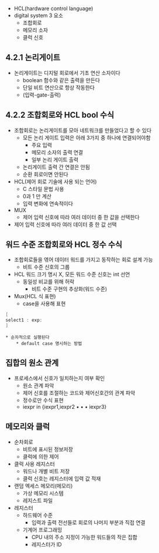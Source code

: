 * HCL(hardware control language)
* digital system 3 요소
	* 조합회로
	* 메모리 소자
	* 클럭 신호

## 4.2.1 논리게이트

* 논리게이트는 디지털 회로에서 기초 연산 소자이다
	* boolean 함수와 같은 출력을 만든다
	* 단일 비트 연산으로 항상 작동한다
	* (입력-gate-출력)

## 4.2.2 조합회로와 HCL bool 수식

* 조합회로는 논리게이트를 모아 네트워크를 만들었다고 할 수 있다
	* 모든 논리 게이트 입력은 아래 3가지 중 하나에 연결되어야함
		* 주요 입력
		* 메모리 소자의 출력 연결
		* 일부 논리 게이트 출력
	* 논리게이트 출력 간 연결은 안됨
	* 순환 회로이면 안된다
* HCL(제어 회로 기술에 사용 되는 언어)
	* C 스타일 문법 사용
	* 0과 1 만 계산
	* 입력 변화에 연속적이다
* MUX
	* 제어 입력 신호에 따라 여러 데이터 중 한 값을 선택한다
* 제어 입력 신호에 따라 여러 데이터 중 한 값 선택

## 워드 수준 조합회로와 HCL 정수 수식

* 조합회로들을 엮어 데이터 워드를 가지고 동작하는 회로 설계 가능
	* 비트 수준 신호의 그룹
* HCL 워드 크기 명시 X, 모든 워드 수준 신호는 int 선언
	* 동일성 비교를 위해 허락
		* 비트 수준 구현의 추상화(워드 수준)
* Mux(HCL 식 표현)
	* case을 사용해 표현

```c
[
select1 : exp:
]
```

	* 순차적으로 실행된다
		* default case 명시하는 방법

## 집합의 원소 관계

* 프로세스에서 신호가 일치하는지 여부 확인
	* 원소 관계 파악
	* 제어 신호를 조절하는 코드와 제어신호간의 관계 파악
	* 정수로만 수식 표현
	* iexpr in {iexpr1,iexpr2 • • • iexpr3}

## 메모리와 클럭

* 순차회로
	* 비트에 표시된 정보저장
	* 클럭에 의한 제어
* 클럭 사용 레지스터
	* 워드나 개별 비트 저장
	* 클럭 신호는 레지스터에 입력 값 적재
* 랜덤 엑세스 메모리(메모리)
	* 가상 메모리 시스템
	* 레지스트 파일
* 레지스터
	* 하드웨어 수준
		* 입력과 출력 전선들로 회로의 나머지 부분과 직접 연결
	* 기계어 프로그래밍
		* CPU 내의 주소 지정이 가능한 워드들의 작은 집합
		* 레지스터가 ID
